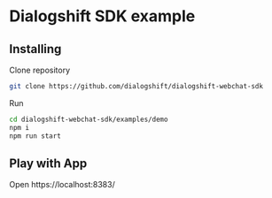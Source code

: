 # Dialogshift SDK example

## Installing

Clone repository

```bash
git clone https://github.com/dialogshift/dialogshift-webchat-sdk
```

Run

```bash
cd dialogshift-webchat-sdk/examples/demo
npm i
npm run start
```

## Play with App

Open https://localhost:8383/
